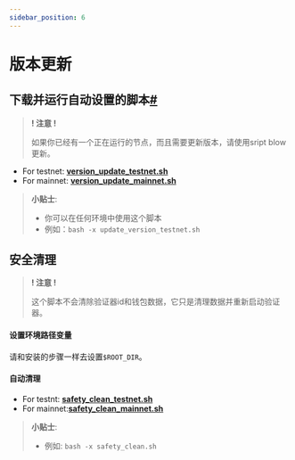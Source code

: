 ```yaml
---
sidebar_position: 6
---
```


# 版本更新
## 下载并运行自动设置的脚本[#](https://wiki.findora.org/docs/guides/version-update#download-and-run-the-automated-setup-script)


> **! 注意 !**
>
> 如果你已经有一个正在运行的节点，而且需要更新版本，请使用sript blow更新。
> 



- For testnet: [**version_update_testnet.sh**](./update_version_testnet.sh)
- For mainnet: [**version_update_mainnet.sh**](./update_version_mainnet.sh)
  
> **小贴士**:
> * 你可以在任何环境中使用这个脚本
> *  例如：`bash -x update_version_testnet.sh`

## 安全清理

> **! 注意 !**
>
> 这个脚本不会清除验证器id和钱包数据，它只是清理数据并重新启动验证器。 

> 

#### 设置环境路径变量

请和安装的步骤一样去设置`$ROOT_DIR`。

#### 自动清理

- For testnt: [**safety_clean_testnet.sh**](./safety_clean_testnet.sh)
- For mainnet:[**safety_clean_mainnet.sh**](./safety_clean_mainnet.sh)

> **小贴士**:
> * 例如: `bash -x safety_clean.sh`
